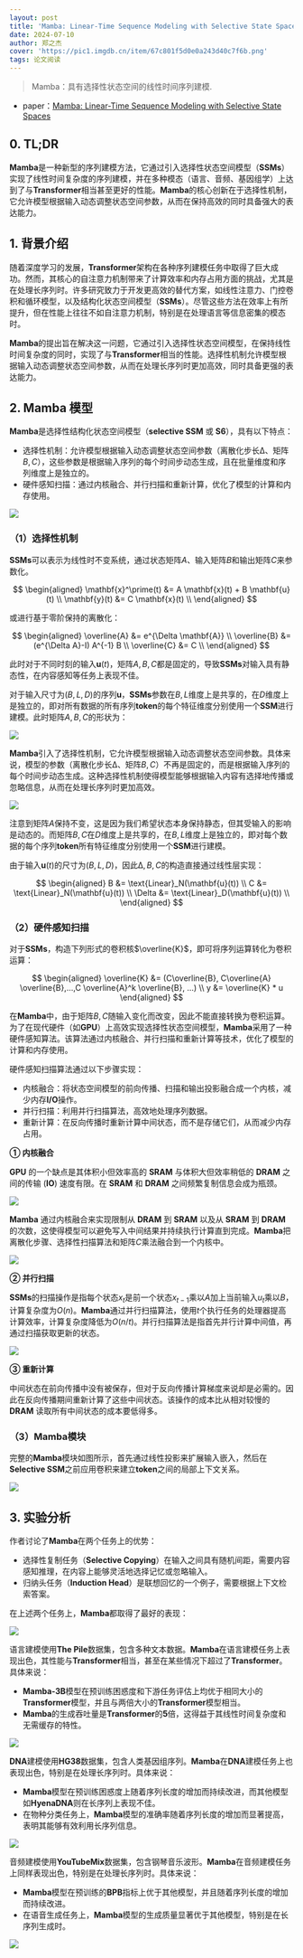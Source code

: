 ```yaml
---
layout: post
title: 'Mamba: Linear-Time Sequence Modeling with Selective State Spaces'
date: 2024-07-10
author: 郑之杰
cover: 'https://pic1.imgdb.cn/item/67c801f5d0e0a243d40c7f6b.png'
tags: 论文阅读
---
```


> Mamba：具有选择性状态空间的线性时间序列建模.

- paper：[Mamba: Linear-Time Sequence Modeling with Selective State Spaces](https://arxiv.org/abs/2312.00752)

## 0. TL;DR

**Mamba**是一种新型的序列建模方法，它通过引入选择性状态空间模型（**SSMs**）实现了线性时间复杂度的序列建模，并在多种模态（语言、音频、基因组学）上达到了与**Transformer**相当甚至更好的性能。**Mamba**的核心创新在于选择性机制，它允许模型根据输入动态调整状态空间参数，从而在保持高效的同时具备强大的表达能力。

## 1. 背景介绍

随着深度学习的发展，**Transformer**架构在各种序列建模任务中取得了巨大成功。然而，其核心的自注意力机制带来了计算效率和内存占用方面的挑战，尤其是在处理长序列时。许多研究致力于开发更高效的替代方案，如线性注意力、门控卷积和循环模型，以及结构化状态空间模型（**SSMs**）。尽管这些方法在效率上有所提升，但在性能上往往不如自注意力机制，特别是在处理语言等信息密集的模态时。

**Mamba**的提出旨在解决这一问题，它通过引入选择性状态空间模型，在保持线性时间复杂度的同时，实现了与**Transformer**相当的性能。选择性机制允许模型根据输入动态调整状态空间参数，从而在处理长序列时更加高效，同时具备更强的表达能力。



## 2. Mamba 模型

**Mamba**是选择性结构化状态空间模型（**selective SSM** 或 **S6**），具有以下特点：
- 选择性机制：允许模型根据输入动态调整状态空间参数（离散化步长$∆$、矩阵$B,C$），这些参数是根据输入序列的每个时间步动态生成，且在批量维度和序列维度上是独立的。
- 硬件感知扫描：通过内核融合、并行扫描和重新计算，优化了模型的计算和内存使用。

![](https://pic1.imgdb.cn/item/67c81daad0e0a243d40cb87b.png)

### （1）选择性机制

**SSMs**可以表示为线性时不变系统，通过状态矩阵$A$、输入矩阵$B$和输出矩阵$C$来参数化。

$$
\begin{aligned}
\mathbf{x}^\prime(t) &= A \mathbf{x}(t) + B \mathbf{u}(t) \\
\mathbf{y}(t) &= C \mathbf{x}(t) \\
\end{aligned}
$$

或进行基于零阶保持的离散化：

$$
\begin{aligned}
\overline{A} &= e^{\Delta \mathbf{A}} \\
\overline{B} &= (e^{\Delta A}-I) A^{-1} B \\
\overline{C} &= C \\
\end{aligned}
$$

此时对于不同时刻的输入$\mathbf{u}(t)$，矩阵$A,B,C$都是固定的，导致**SSMs**对输入具有静态性，在内容感知等任务上表现不佳。

对于输入尺寸为$(B,L,D)$的序列$\mathbf{u}$，**SSMs**参数在$B,L$维度上是共享的，在$D$维度上是独立的，即对所有数据的所有序列**token**的每个特征维度分别使用一个**SSM**进行建模。此时矩阵$A,B,C$的形状为：

![](https://pic1.imgdb.cn/item/67c80490d0e0a243d40c861d.png)

**Mamba**引入了选择性机制，它允许模型根据输入动态调整状态空间参数。具体来说，模型的参数（离散化步长$∆$、矩阵$B,C$）不再是固定的，而是根据输入序列的每个时间步动态生成。这种选择性机制使得模型能够根据输入内容有选择地传播或忽略信息，从而在处理长序列时更加高效。

![](https://pic1.imgdb.cn/item/67c80541d0e0a243d40c8813.png)

注意到矩阵$A$保持不变，这是因为我们希望状态本身保持静态，但其受输入的影响是动态的。而矩阵$B,C$在$D$维度上是共享的，在$B,L$维度上是独立的，即对每个数据的每个序列**token**所有特征维度分别使用一个**SSM**进行建模。

由于输入$\mathbf{u}(t)$的尺寸为$(B,L,D)$，因此$∆,B,C$的构造直接通过线性层实现：

$$
\begin{aligned}
B &= \text{Linear}_N(\mathbf{u}(t)) \\
C &= \text{Linear}_N(\mathbf{u}(t)) \\
\Delta &= \text{Linear}_D(\mathbf{u}(t)) \\
\end{aligned}
$$

### （2）硬件感知扫描

对于**SSMs**，构造下列形式的卷积核$\overline{K}$，即可将序列运算转化为卷积运算：

$$
\begin{aligned}
\overline{K} &= (C\overline{B}, C\overline{A} \overline{B},...,C \overline{A}^k \overline{B}, ...) \\
y &= \overline{K} * u
\end{aligned}
$$

在**Mamba**中，由于矩阵$B,C$随输入变化而改变，因此不能直接转换为卷积运算。为了在现代硬件（如**GPU**）上高效实现选择性状态空间模型，**Mamba**采用了一种硬件感知算法。该算法通过内核融合、并行扫描和重新计算等技术，优化了模型的计算和内存使用。

硬件感知扫描算法通过以下步骤实现：
- 内核融合：将状态空间模型的前向传播、扫描和输出投影融合成一个内核，减少内存**I/O**操作。
- 并行扫描：利用并行扫描算法，高效地处理序列数据。
- 重新计算：在反向传播时重新计算中间状态，而不是存储它们，从而减少内存占用。

**① 内核融合**

**GPU** 的一个缺点是其体积小但效率高的 **SRAM** 与体积大但效率稍低的 **DRAM** 之间的传输 (**IO**) 速度有限。在 **SRAM** 和 **DRAM** 之间频繁复制信息会成为瓶颈。

![](https://pic1.imgdb.cn/item/67c81ae2d0e0a243d40cb1d8.png)

**Mamba** 通过内核融合来实现限制从 **DRAM** 到 **SRAM** 以及从 **SRAM** 到 **DRAM** 的次数，这使得模型可以避免写入中间结果并持续执行计算直到完成。**Mamba**把离散化步骤、选择性扫描算法和矩阵$C$乘法融合到一个内核中。

![](https://pic1.imgdb.cn/item/67c81b8dd0e0a243d40cb3d9.png)

**② 并行扫描**

**SSMs**的扫描操作是指每个状态$x_t$是前一个状态$x_{t-1}$乘以$A$加上当前输入$u_t$乘以$B$，计算复杂度为$O(n)$。**Mamba**通过并行扫描算法，使用$t$个执行任务的处理器提高计算效率，计算复杂度降低为$O(n/t)$。并行扫描算法是指首先并行计算中间值，再通过扫描获取更新的状态。

![](https://pic1.imgdb.cn/item/67c81d2ad0e0a243d40cb740.png)

**③ 重新计算**

中间状态在前向传播中没有被保存，但对于反向传播计算梯度来说却是必需的。因此在反向传播期间重新计算了这些中间状态。该操作的成本比从相对较慢的 **DRAM** 读取所有中间状态的成本要低得多。

### （3）Mamba模块

完整的**Mamba**模块如图所示，首先通过线性投影来扩展输入嵌入，然后在**Selective SSM**之前应用卷积来建立**token**之间的局部上下文关系。

![](https://pic1.imgdb.cn/item/67c82d14d0e0a243d40cc448.png)

## 3. 实验分析

作者讨论了**Mamba**在两个任务上的优势：
- 选择性复制任务（**Selective Copying**）在输入之间具有随机间距，需要内容感知推理，在内容上能够灵活地选择记忆或忽略输入。
- 归纳头任务（**Induction Head**）是联想回忆的一个例子，需要根据上下文检索答案。

在上述两个任务上，**Mamba**都取得了最好的表现：

![](https://pic1.imgdb.cn/item/67c83178d0e0a243d40cc5c2.png)

语言建模使用**The Pile**数据集，包含多种文本数据。**Mamba**在语言建模任务上表现出色，其性能与**Transformer**相当，甚至在某些情况下超过了**Transformer**。具体来说：
- **Mamba-3B**模型在预训练困惑度和下游任务评估上均优于相同大小的**Transformer**模型，并且与两倍大小的**Transformer**模型相当。
- **Mamba**的生成吞吐量是**Transformer**的**5**倍，这得益于其线性时间复杂度和无需缓存的特性。

![](https://pic1.imgdb.cn/item/67c82fe5d0e0a243d40cc546.png)

**DNA**建模使用**HG38**数据集，包含人类基因组序列。**Mamba**在**DNA**建模任务上也表现出色，特别是在处理长序列时。具体来说：
- **Mamba**模型在预训练困惑度上随着序列长度的增加而持续改进，而其他模型如**HyenaDNA**则在长序列上表现不佳。
- 在物种分类任务上，**Mamba**模型的准确率随着序列长度的增加而显著提高，表明其能够有效利用长序列信息。

![](https://pic1.imgdb.cn/item/67c83048d0e0a243d40cc570.png)

音频建模使用**YouTubeMix**数据集，包含钢琴音乐波形。**Mamba**在音频建模任务上同样表现出色，特别是在处理长序列时。具体来说：
- **Mamba**模型在预训练的**BPB**指标上优于其他模型，并且随着序列长度的增加而持续改进。
- 在语音生成任务上，**Mamba**模型的生成质量显著优于其他模型，特别是在长序列生成时。

![](https://pic1.imgdb.cn/item/67c830b9d0e0a243d40cc586.png)

